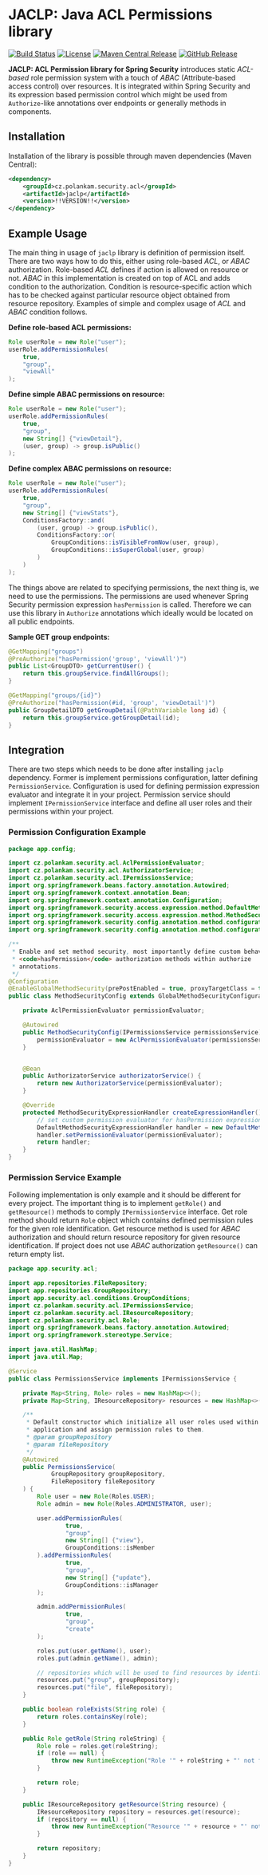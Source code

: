 # JACLP: Java ACL Permissions library

[![Build Status](https://travis-ci.org/Neloop/jaclp.svg?branch=master)](https://travis-ci.org/Neloop/jaclp)
[![License](http://img.shields.io/:license-mit-blue.svg)](https://github.com/Neloop/jaclp/blob/master/LICENSE)
[![Maven Central Release](https://img.shields.io/maven-central/v/cz.polankam.security.acl/jaclp?color=orange)](https://mvnrepository.com/artifact/cz.polankam.security.acl/jaclp)
[![GitHub Release](https://img.shields.io/github/release/neloop/jaclp.svg)](https://github.com/Neloop/jaclp/releases)

**JACLP: ACL Permission library for Spring Security** introduces static _ACL-based_ role permission system with a touch of _ABAC_ (Attribute-based access control) over resources. It is integrated within Spring Security and its expression based permission control which might be used from `Authorize`-like annotations over endpoints or generally methods in components.

## Installation

Installation of the library is possible through maven dependencies (Maven Central):

```xml
<dependency>
    <groupId>cz.polankam.security.acl</groupId>
    <artifactId>jaclp</artifactId>
    <version>!!VERSION!!</version>
</dependency>
```

## Example Usage

The main thing in usage of `jaclp` library is definition of permission itself. There are two ways how to do this, either using role-based _ACL_, or _ABAC_ authorization. Role-based _ACL_ defines if action is allowed on resource or not. _ABAC_ in this implementation is created on top of ACL and adds condition to the authorization. Condition is resource-specific action which has to be checked against particular resource object obtained from resource repository. Examples of simple and complex usage of _ACL_ and _ABAC_ condition follows.

**Define role-based ACL permissions:**

```java
Role userRole = new Role("user");
userRole.addPermissionRules(
    true,
    "group",
    "viewAll"
);
```

**Define simple ABAC permissions on resource:**

```java
Role userRole = new Role("user");
userRole.addPermissionRules(
    true,
    "group",
    new String[] {"viewDetail"},
    (user, group) -> group.isPublic()
);
```

**Define complex ABAC permissions on resource:**

```java
Role userRole = new Role("user");
userRole.addPermissionRules(
    true,
    "group",
    new String[] {"viewStats"},
    ConditionsFactory::and(
        (user, group) -> group.isPublic(),
        ConditionsFactory::or(
            GroupConditions::isVisibleFromNow(user, group),
            GroupConditions::isSuperGlobal(user, group)
        )
    )
);
```

The things above are related to specifying permissions, the next thing is, we need to use the permissions. The permissions are used whenever Spring Security permission expression `hasPermission` is called. Therefore we can use this library in `Authorize` annotations which ideally would be located on all public endpoints.

**Sample GET group endpoints:**

```java
@GetMapping("groups")
@PreAuthorize("hasPermission('group', 'viewAll')")
public List<GroupDTO> getCurrentUser() {
    return this.groupService.findAllGroups();
}

@GetMapping("groups/{id}")
@PreAuthorize("hasPermission(#id, 'group', 'viewDetail')")
public GroupDetailDTO getGroupDetail(@PathVariable long id) {
    return this.groupService.getGroupDetail(id);
}
```

## Integration

There are two steps which needs to be done after installing `jaclp` dependency. Former is implement permissions configuration, latter defining `PermissionService`. Configuration is used for defining permission expression evaluator and integrate it in your project. Permission service should implement `IPermissionService` interface and define all user roles and their permissions within your project.

### Permission Configuration Example

```java
package app.config;

import cz.polankam.security.acl.AclPermissionEvaluator;
import cz.polankam.security.acl.AuthorizatorService;
import cz.polankam.security.acl.IPermissionsService;
import org.springframework.beans.factory.annotation.Autowired;
import org.springframework.context.annotation.Bean;
import org.springframework.context.annotation.Configuration;
import org.springframework.security.access.expression.method.DefaultMethodSecurityExpressionHandler;
import org.springframework.security.access.expression.method.MethodSecurityExpressionHandler;
import org.springframework.security.config.annotation.method.configuration.EnableGlobalMethodSecurity;
import org.springframework.security.config.annotation.method.configuration.GlobalMethodSecurityConfiguration;

/**
 * Enable and set method security, most importantly define custom behavior for
 * <code>hasPermission</code> authorization methods within authorize
 * annotations.
 */
@Configuration
@EnableGlobalMethodSecurity(prePostEnabled = true, proxyTargetClass = true)
public class MethodSecurityConfig extends GlobalMethodSecurityConfiguration {

    private AclPermissionEvaluator permissionEvaluator;

    @Autowired
    public MethodSecurityConfig(IPermissionsService permissionsService) {
        permissionEvaluator = new AclPermissionEvaluator(permissionsService);
    }


    @Bean
    public AuthorizatorService authorizatorService() {
        return new AuthorizatorService(permissionEvaluator);
    }

    @Override
    protected MethodSecurityExpressionHandler createExpressionHandler() {
        // set custom permission evaluator for hasPermission expressions
        DefaultMethodSecurityExpressionHandler handler = new DefaultMethodSecurityExpressionHandler();
        handler.setPermissionEvaluator(permissionEvaluator);
        return handler;
    }
}

```

### Permission Service Example

Following implementation is only example and it should be different for every project. The important thing is to implement `getRole()` and `getResource()` methods to comply `IPermissionService` interface. Get role method should return `Role` object which contains defined permission rules for the given role identification. Get resource method is used for _ABAC_ authorization and should return resource repository for given resource identification. If project does not use _ABAC_ authorization `getResource()` can return empty list.

```java
package app.security.acl;

import app.repositories.FileRepository;
import app.repositories.GroupRepository;
import app.security.acl.conditions.GroupConditions;
import cz.polankam.security.acl.IPermissionsService;
import cz.polankam.security.acl.IResourceRepository;
import cz.polankam.security.acl.Role;
import org.springframework.beans.factory.annotation.Autowired;
import org.springframework.stereotype.Service;

import java.util.HashMap;
import java.util.Map;

@Service
public class PermissionsService implements IPermissionsService {

    private Map<String, Role> roles = new HashMap<>();
    private Map<String, IResourceRepository> resources = new HashMap<>();

    /**
     * Default constructor which initialize all user roles used within
     * application and assign permission rules to them.
     * @param groupRepository
     * @param fileRepository
     */
    @Autowired
    public PermissionsService(
            GroupRepository groupRepository,
            FileRepository fileRepository
    ) {
        Role user = new Role(Roles.USER);
        Role admin = new Role(Roles.ADMINISTRATOR, user);

        user.addPermissionRules(
                true,
                "group",
                new String[] {"view"},
                GroupConditions::isMember
        ).addPermissionRules(
                true,
                "group",
                new String[] {"update"},
                GroupConditions::isManager
        );

        admin.addPermissionRules(
                true,
                "group",
                "create"
        );

        roles.put(user.getName(), user);
        roles.put(admin.getName(), admin);

        // repositories which will be used to find resources by identification
        resources.put("group", groupRepository);
        resources.put("file", fileRepository);
    }

    public boolean roleExists(String role) {
        return roles.containsKey(role);
    }

    public Role getRole(String roleString) {
        Role role = roles.get(roleString);
        if (role == null) {
            throw new RuntimeException("Role '" + roleString + "' not found");
        }

        return role;
    }

    public IResourceRepository getResource(String resource) {
        IResourceRepository repository = resources.get(resource);
        if (repository == null) {
            throw new RuntimeException("Resource '" + resource + "' not found");
        }

        return repository;
    }
}
```
